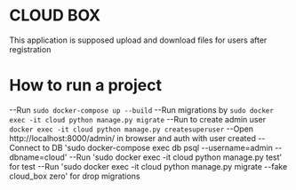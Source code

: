 # CLOUD BOX
This application is supposed upload and download files for users after registration

# How to run a project
--Run `sudo docker-compose up --build`
--Run migrations by `sudo docker exec -it cloud python manage.py migrate`
--Run to create admin user `docker exec -it cloud python manage.py createsuperuser` 
--Open http://localhost:8000/admin/ in browser and auth with user created
--Connect to DB 'sudo docker-compose exec db psql --username=admin --dbname=cloud'
--Run 'sudo docker exec -it cloud python manage.py test' for test
--Run 'sudo docker exec -it cloud python manage.py migrate --fake cloud_box zero' for drop migrations